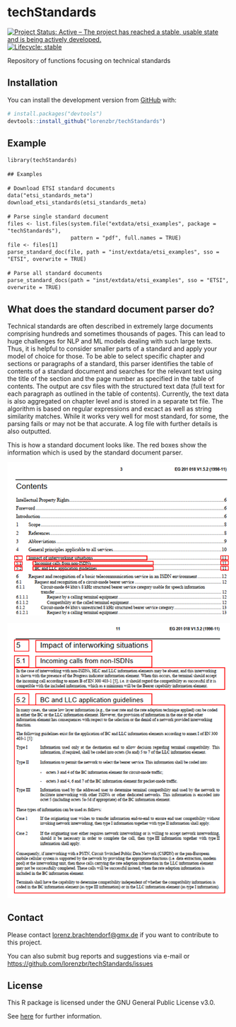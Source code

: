 ﻿# techStandards

<!-- badges: start -->
[![Project Status: Active – The project has reached a stable, usable state and is being actively developed.](https://www.repostatus.org/badges/latest/active.svg)](https://www.repostatus.org/#active)
[![Lifecycle:
stable](https://img.shields.io/badge/lifecycle-stable-green.svg)](https://lifecycle.r-lib.org/articles/stages.html#stable-1)
<!-- badges: end -->

Repository of functions focusing on technical standards


## Installation

You can install the development version from [GitHub](https://github.com/) with:

``` r
# install.packages("devtools")
devtools::install_github("lorenzbr/techStandards")
```


## Example


```
library(techStandards)

## Examples

# Download ETSI standard documents
data("etsi_standards_meta")
download_etsi_standards(etsi_standards_meta)

# Parse single standard document
files <- list.files(system.file("extdata/etsi_examples", package = "techStandards"), 
                    pattern = "pdf", full.names = TRUE)
file <- files[1]
parse_standard_doc(file, path = "inst/extdata/etsi_examples", sso = "ETSI", overwrite = TRUE)

# Parse all standard documents
parse_standard_docs(path = "inst/extdata/etsi_examples", sso = "ETSI", overwrite = TRUE)
```


## What does the standard document parser do?

Technical standards are often described in extremely large documents comprising hundreds and sometimes thousands of pages. This can lead to huge challenges for NLP and ML models dealing with such large texts. Thus, it is helpful to consider smaller parts of a standard and apply your model of choice for those. To be able to select specific chapter and sections or paragraphs of a standard, this parser identifies the table of contents of a standard document and searches for the relevant text using the title of the section and the page number as specified in the table of contents. The output are csv files with the structured text data (full text for each paragraph as outlined in the table of contents). Currently, the text data is also aggregated on chapter level and is stored in a separate txt file. The algorithm is based on regular expressions and excact as well as string similarity matches. While it works very well for most standard, for some, the parsing fails or may not be that accurate. A log file with further details is also outputted.

This is how a standard document looks like. The red boxes show the information which is used by the standard document parser.

![toc_example](./inst/figures/toc_example.png)

![fulltext_example](./inst/figures/fulltext_example.png)

## Contact

Please contact <lorenz.brachtendorf@gmx.de> if you want to contribute to this project.

You can also submit bug reports and suggestions via e-mail or <https://github.com/lorenzbr/techStandards/issues> 


## License

This R package is licensed under the GNU General Public License v3.0.

See [here](https://github.com/lorenzbr/techStandards/blob/master/LICENSE) for further information.
